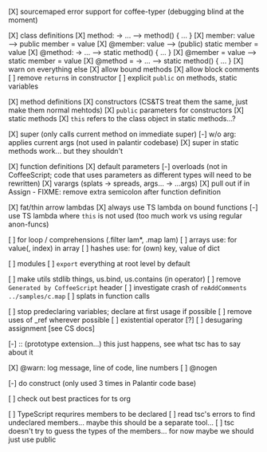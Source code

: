 
[X] sourcemaped error support for coffee-typer (debugging blind at the moment)

[X] class definitions
  [X] method: -> ...    --> method() { ... }
  [X] member: value     --> public member = value
  [X] @member: value    --> (public) static member = value
  [X] @method: -> ...   --> static method() { ... }
  [X] @member = value   --> static member = value
  [X] @method = -> ...  --> static method() { ... }
  [X] warn on everything else
  [X] allow bound methods
  [X] allow block comments
  [ ] remove `return`s in constructor
  [ ] explicit `public` on methods, static variables

[X] method definitions
  [X] constructors (CS&TS treat them the same, just make them normal mehtods)
  [X] `public` parameters for constructors
  [X] static methods
  [X] `this` refers to the class object in static methods...?

[X] super (only calls current method on immediate super)
  [-] w/o arg: applies current args (not used in palantir codebase)
  [X] super in static methods work... but they shouldn't

[X] function definitions
  [X] default parameters
  [-] overloads (not in CoffeeScript; code that uses parameters as different types will need to be rewritten)
  [X] varargs (splats -> spreads, args... -> ...args)
  [X] pull out if in Assign
    - FIXME: remove extra semicolon after function definition

[X] fat/thin arrow lambdas
  [X] always use TS lambda on bound functions
  [-] use TS lambda where `this` is not used  (too much work vs using regular anon-funcs)

[ ] for loop / comprehensions (.filter lam*, .map lam)
  [ ] arrays use: for value(, index) in array
  [ ] hashes use: for (own) key, value of dict

[ ] modules
  [ ] `export` everything at root level by default

[ ] make utils stdlib things, us.bind, us.contains (in operator)
[ ] remove `Generated by CoffeeScript` header
[ ] investigate crash of `reAddComments ../samples/c.map`
[ ] splats in function calls

[ ] stop predeclaring variables; declare at first usage if possible
[ ] remove uses of _ref wherever possible
  [ ] existential operator [?]
  [ ] desugaring assignment [see CS docs]

[-] :: (prototype extension...) this just happens, see what tsc has to say about it

[X] @warn: log message, line of code, line numbers
[ ] @nogen

[-] do construct (only used 3 times in Palantir code base)

[ ] check out best practices for ts org

[ ] TypeScript requrires members to be declared
  [ ] read tsc's errors to find undeclared members... maybe this should be a separate tool...
  [ ] tsc doesn't try to guess the types of the members... for now maybe we should just use public

